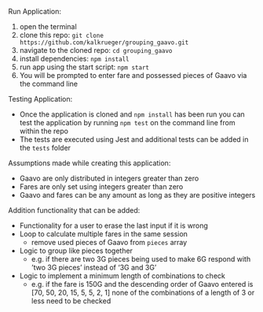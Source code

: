 Run Application:

  1. open the terminal
  2. clone this repo: `git clone https://github.com/kalkrueger/grouping_gaavo.git`
  3. navigate to the cloned repo: `cd grouping_gaavo`
  4. install dependencies: `npm install`
  5. run app using the start script: `npm start`
  6. You will be prompted to enter fare and possessed pieces of Gaavo via the command line

Testing Application:
  - Once the application is cloned and `npm install` has been run you can test the
    application by running `npm test` on the command line from within the repo
  - The tests are executed using Jest and additional tests can be added in the
    `tests` folder

Assumptions made while creating this application:
  - Gaavo are only distributed in integers greater than zero
  - Fares are only set using integers greater than zero
  - Gaavo and fares can be any amount as long as they are positive integers

Addition functionality that can be added:
  - Functionality for a user to erase the last input if it is wrong
  - Loop to calculate multiple fares in the same session
	  - remove used pieces of Gaavo from `pieces` array
  - Logic to group like pieces together
	  - e.g. if there are two 3G pieces being used to make 6G respond with
     ’two 3G pieces’ instead of ‘3G and 3G’
  - Logic to implement a minimum length of combinations to check
    - e.g. if the fare is 150G and the descending order of Gaavo entered is
     [70, 50, 20, 15, 5, 5, 2, 1] none of the combinations of a length of 3
     or less need to be checked
